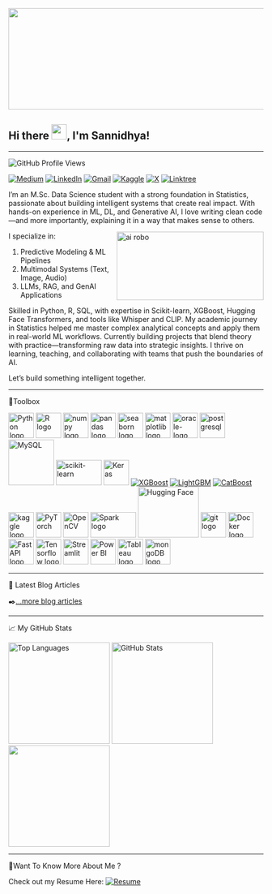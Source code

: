 <p align="center">
  <img src="https://static.vecteezy.com/system/resources/previews/001/236/978/large_2x/technology-banner-with-low-poly-plexus-design-vector.jpg" alt="GitHub Banner" width="1200" height="200"/>
</p>


## Hi there <img src="https://raw.githubusercontent.com/MartinHeinz/MartinHeinz/master/wave.gif" width="30px">, I'm Sannidhya!

----
![GitHub Profile Views](https://komarev.com/ghpvc/?username=SannidhyaDas&color=orange&abbreviated=true)

[![Medium](https://img.shields.io/badge/Medium-%23000000.svg?logo=medium&logoColor=white)](https://medium.com/@dassannidhya003)
[![LinkedIn](https://img.shields.io/badge/LinkedIn-%230A66C2.svg?logo=linkedin&logoColor=white)](https://www.linkedin.com/in/sannidhya-das3/)
[![Gmail](https://img.shields.io/badge/Gmail-D14836?logo=gmail&logoColor=white)](mailto:dassannidhya003@gmail.com)
[![Kaggle](https://img.shields.io/badge/Kaggle-20BEFF?logo=kaggle&logoColor=fff)](https://www.kaggle.com/sannidhyadas)
[![X](https://img.shields.io/badge/X-%23000000.svg?logo=X&logoColor=white)](https://x.com/SannidhyaDas003)
[![Linktree](https://img.shields.io/badge/LinkTree-1de9b6?logo=linktree&logoColor=white)](https://linktr.ee/sannidhyadas)


I’m an M.Sc. Data Science student with a strong foundation in Statistics, passionate about building intelligent systems that create real impact. With hands-on experience in ML, DL, and Generative AI, I love writing clean code—and more importantly, explaining it in a way that makes sense to others.

<img align="right" alt="ai robo" width="290" height="135" src="https://cdn.dribbble.com/users/20368/screenshots/4012238/data_scene.gif">

I specialize in:

1. Predictive Modeling & ML Pipelines
2. Multimodal Systems (Text, Image, Audio)
3. LLMs, RAG, and GenAI Applications

Skilled in Python, R, SQL, with expertise in Scikit-learn, XGBoost, Hugging Face Transformers, and tools like Whisper and CLIP. My academic journey in Statistics helped me master complex analytical concepts and apply them in real-world ML workflows.
Currently building projects that blend theory with practice—transforming raw data into strategic insights. I thrive on learning, teaching, and collaborating with teams that push the boundaries of AI.

Let’s build something intelligent together.

----
🧰Toolbox

<img src="https://cdn.worldvectorlogo.com/logos/python-5.svg" alt="Python logo" width="50px" height="50px" />  <img src="https://cdn.worldvectorlogo.com/logos/r-lang.svg" alt="R logo" width="50px" height="50px" /> <img src="https://cdn.worldvectorlogo.com/logos/numpy-1.svg" alt="numpy logo" width="50px" height="50px" />
<img src="https://cdn.worldvectorlogo.com/logos/pandas.svg" alt="pandas logo" width="50px" height="50px" />
<img src="https://cdn.worldvectorlogo.com/logos/seaborn-1.svg" alt="seaborn logo" width="50px" height="50px" />
<img src="https://cdn.worldvectorlogo.com/logos/matplotlib-1.svg" alt="matplotlib logo" width="50px" height="50px" /> <img src="https://cdn.worldvectorlogo.com/logos/oracle-logo.svg" alt="oracle-logo" width="50px" height="50px" />
<img src="https://cdn.jsdelivr.net/gh/devicons/devicon/icons/postgresql/postgresql-original.svg" alt="postgresql" width="50" height="50"/> <img src="https://upload.wikimedia.org/wikipedia/en/d/dd/MySQL_logo.svg" alt="MySQL" width="90"/> <img src="https://cdn.jsdelivr.net/gh/devicons/devicon/icons/scikitlearn/scikitlearn-original.svg" alt="scikit-learn" width="90" height="50"/> <img src="https://cdn.jsdelivr.net/gh/devicons/devicon/icons/keras/keras-original.svg" alt="Keras" width="50" height="50"/> [![XGBoost](https://img.shields.io/badge/XGBoost-324455?style=for-the-badge&logo=python&logoColor=white)](https://xgboost.ai/)
[![LightGBM](https://img.shields.io/badge/LightGBM-00BC8C?style=for-the-badge&logo=leaflet&logoColor=white)](https://github.com/microsoft/LightGBM)
[![CatBoost](https://img.shields.io/badge/CatBoost-FFCC00?style=for-the-badge&logo=apple&logoColor=black)](https://catboost.ai/)
<img src="https://cdn.worldvectorlogo.com/logos/kaggle-1.svg" alt="kaggle logo" width="50px" height="50px" />
<img src="https://cdn.jsdelivr.net/gh/devicons/devicon/icons/pytorch/pytorch-original.svg" alt="PyTorch" width="50" height="50"/>
<img src="https://cdn.jsdelivr.net/gh/devicons/devicon/icons/opencv/opencv-original.svg" alt="OpenCV" width="50" height="50"/>
<img src="https://cdn.worldvectorlogo.com/logos/apache-spark-5.svg" alt="Spark logo" width="90px" height="50px" /> <img src="https://cdn.worldvectorlogo.com/logos/huggingface-1.svg" alt="Hugging Face" width="120" height="100"/> 
<img src="https://cdn.worldvectorlogo.com/logos/git.svg" alt="git logo" width="50px" height="50px" />
<img src="https://cdn.worldvectorlogo.com/logos/docker.svg" alt="Docker logo" width="50px" height="50px" />
<img src="https://cdn.worldvectorlogo.com/logos/fastapi-1.svg" alt="FastAPI logo" width="50px" height="50px" />
<img src="https://cdn.worldvectorlogo.com/logos/tensorflow-2.svg" alt="Tensorflow logo" width="50px" height="50px" />
<img src="https://cdn.jsdelivr.net/gh/devicons/devicon/icons/streamlit/streamlit-original.svg" alt="Streamlit" width="50" height="50"/>
<img src="https://cdn.worldvectorlogo.com/logos/power-bi.svg" alt="Power BI" width="50" height="50"/>
<img src="https://cdn.worldvectorlogo.com/logos/tableau-software.svg" alt="Tableau logo" width="50px" height="50px" />
<img src="https://cdn.worldvectorlogo.com/logos/mongodb-icon-2.svg" alt="mongoDB logo" width="50px" height="50px" />

------

📖 Latest Blog Articles

✒️[...more blog articles](https://medium.com/@dassannidhya003/about)

------
📈 My GitHub Stats

<p align="left">
  <img src="https://github-readme-stats.vercel.app/api/top-langs/?username=SannidhyaDas&layout=donut&show_icons=true&theme=radical" alt="Top Languages" height="200"/>
  <img src="https://github-readme-stats.vercel.app/api?username=SannidhyaDas&show_icons=true&theme=radical" alt="GitHub Stats" height="200"/>
  <img src="https://streak-stats.demolab.com/?user=SannidhyaDas&theme=radical&hide_border=true" height="200"/>
</p>

------
📝Want To Know More About Me ?


Check out my Resume Here: [![Resume](https://img.shields.io/badge/Resume-PDF-red?style=for-the-badge&logo=adobeacrobatreader&logoColor=white)](https://github.com/SannidhyaDas/SannidhyaDas/blob/main/RedBus_Sannidhya-JUN2025_CV.pdf)

<!--
**SannidhyaDas/SannidhyaDas** is a ✨ _special_ ✨ repository because its `README.md` (this file) appears on your GitHub profile.

Here are some ideas to get you started:

- 🔭 I’m currently working on ...
- 🌱 I’m currently learning ...
- 👯 I’m looking to collaborate on ...
- 🤔 I’m looking for help with ...
- 💬 Ask me about ...
- 📫 How to reach me: ...
- 😄 Pronouns: ...
- ⚡ Fun fact: ...
-->
